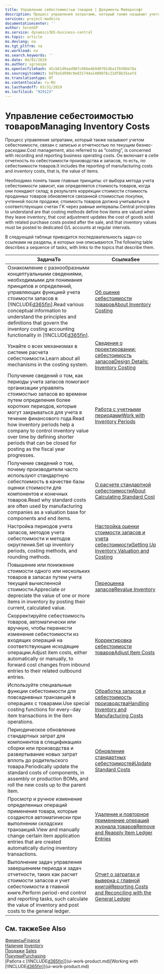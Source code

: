 ```yaml
---
title: Управление себестоимостью товаров | Документы Майкрософт
description: Процесс управления затратами, который также называют учетом себестоимости, связан с записью и отчетностью по текущим бизнес-расходам. Он включает в себя отчетность по себестоимости производства и запасов, то есть, по себестоимости товаров.
services: project-madeira
documentationcenter: ''
author: SorenGP
ms.service: dynamics365-business-central
ms.topic: article
ms.devlang: na
ms.tgt_pltfrm: na
ms.workload: na
ms.search.keywords: ''
ms.date: 04/01/2019
ms.author: sgroespe
ms.openlocfilehash: 45cb61d9aad987c06be4b9d0701dba1fb50bb78a
ms.sourcegitcommit: bd78a5d990c9e83174da1409076c22df8b35eafd
ms.translationtype: HT
ms.contentlocale: ru-RU
ms.lasthandoff: 03/31/2019
ms.locfileid: "929123"
---
```

# <a name="managing-inventory-costs"></a><span data-ttu-id="dc8aa-104">Управление себестоимостью товаров</span><span class="sxs-lookup"><span data-stu-id="dc8aa-104">Managing Inventory Costs</span></span>
<span data-ttu-id="dc8aa-105">Процесс управления затратами, который также называют учетом себестоимости, связан с записью и отчетностью по текущим бизнес-расходам.</span><span class="sxs-lookup"><span data-stu-id="dc8aa-105">Cost management, also referred to as “costing”, is concerned with recording and reporting business operating costs.</span></span> <span data-ttu-id="dc8aa-106">Он включает в себя отчетность по себестоимости производства и запасов, то есть, по себестоимости товаров.</span><span class="sxs-lookup"><span data-stu-id="dc8aa-106">It includes the reporting of manufacturing costs and inventory costs, that is, the value of items.</span></span>   

<span data-ttu-id="dc8aa-107">Необходимо понять такие главные принципы: от выбора метода учета себестоимости зависит, как определяется стоимость товаров, когда они покидают склад; в результате коррекции стоимости стоимость проданных товаров обновляется связанной стоимостью покупки, учтенной после продажи; стоимость товаров должна учитываться в соответствующих счетах ГК через равные интервалы.</span><span class="sxs-lookup"><span data-stu-id="dc8aa-107">Central principles to understand are that costing methods define how items are valued when they leave inventory, that cost adjustment updates the cost of goods sold with related purchase costs posted after the sale, and that inventory values must be posted to dedicated G/L accounts at regular intervals.</span></span>

<span data-ttu-id="dc8aa-108">В следующей таблице приводится последовательность задач со ссылками на разделы, в которых они описываются.</span><span class="sxs-lookup"><span data-stu-id="dc8aa-108">The following table describes a sequence of tasks, with links to the topics that describe them.</span></span>

|<span data-ttu-id="dc8aa-109">**Задача**</span><span class="sxs-lookup"><span data-stu-id="dc8aa-109">**To**</span></span>|<span data-ttu-id="dc8aa-110">**Ссылка**</span><span class="sxs-lookup"><span data-stu-id="dc8aa-110">**See**</span></span>|  
|------------|-------------|  
|<span data-ttu-id="dc8aa-111">Ознакомление с разнообразными концептуальными сведениями, необходимыми для понимания принципов и определений, управляющих функцией учета стоимости запасов в [!INCLUDE[d365fin](includes/d365fin_md.md)].</span><span class="sxs-lookup"><span data-stu-id="dc8aa-111">Read various conceptual information to understand the principles and definitions that govern the inventory costing accounting functionality in [!INCLUDE[d365fin](includes/d365fin_md.md)].</span></span>|[<span data-ttu-id="dc8aa-112">Об оценке себестоимости товаров</span><span class="sxs-lookup"><span data-stu-id="dc8aa-112">About Inventory Costing</span></span>](finance-learn-about-costing.md)|  
|<span data-ttu-id="dc8aa-113">Узнайте о всех механизмах в системе расчета себестоимости.</span><span class="sxs-lookup"><span data-stu-id="dc8aa-113">Learn about all mechanisms in the costing system.</span></span>|[<span data-ttu-id="dc8aa-114">Сведения о проектировании: себестоимость запасов</span><span class="sxs-lookup"><span data-stu-id="dc8aa-114">Design Details: Inventory Costing</span></span>](design-details-inventory-costing.md)|
|<span data-ttu-id="dc8aa-115">Получение сведений о том, как периоды учета запасов помогают организации управлять стоимостью запасов во времени путем определения более коротких периодов, которые могут закрываться для учета в течение финансового года.</span><span class="sxs-lookup"><span data-stu-id="dc8aa-115">Read how inventory periods help a company to control inventory value over time by defining shorter periods that can be closed for posting as the fiscal year progresses.</span></span>|[<span data-ttu-id="dc8aa-116">Работа с учетными периодами</span><span class="sxs-lookup"><span data-stu-id="dc8aa-116">Work with Inventory Periods</span></span>](finance-how-to-work-with-inventory-periods.md)|
|<span data-ttu-id="dc8aa-117">Получение сведений о том, почему производители часто используют стандартную себестоимость в качестве базы оценки стоимости для компонентов и конечных товаров.</span><span class="sxs-lookup"><span data-stu-id="dc8aa-117">Read why standard costs are often used by manufacturing companies as a valuation base for components and end items.</span></span>|[<span data-ttu-id="dc8aa-118">О расчете стандартной себестоимости</span><span class="sxs-lookup"><span data-stu-id="dc8aa-118">About Calculating Standard Cost</span></span>](finance-about-calculating-standard-cost.md)|
|<span data-ttu-id="dc8aa-119">Настройка периодов учета запасов, методов учета себестоимости и методов округления.</span><span class="sxs-lookup"><span data-stu-id="dc8aa-119">Set up inventory periods, costing methods, and rounding methods.</span></span>|[<span data-ttu-id="dc8aa-120">Настройка оценки стоимости запасов и учета себестоимости</span><span class="sxs-lookup"><span data-stu-id="dc8aa-120">Setting Up Inventory Valuation and Costing</span></span>](finance-set-up-inventory-valuation-and-costing.md)|
|<span data-ttu-id="dc8aa-121">Повышение или понижение стоимости одного или нескольких товаров в запасах путем учета текущей вычисленной стоимости.</span><span class="sxs-lookup"><span data-stu-id="dc8aa-121">Appreciate or depreciate the value of one or more items in inventory by posting their current, calculated value.</span></span>|[<span data-ttu-id="dc8aa-122">Переоценка запасов</span><span class="sxs-lookup"><span data-stu-id="dc8aa-122">Revalue Inventory</span></span>](inventory-how-revalue-inventory.md)|
|<span data-ttu-id="dc8aa-123">Скорректируйте себестоимость товаров, автоматически или вручную, чтобы перенести изменения себестоимости из входящих операций на соответствующие исходящие операции.</span><span class="sxs-lookup"><span data-stu-id="dc8aa-123">Adjust item costs, either automatically or manually, to forward cost changes from inbound entries to their related outbound entries.</span></span>|[<span data-ttu-id="dc8aa-124">Корректировка себестоимости товаров</span><span class="sxs-lookup"><span data-stu-id="dc8aa-124">Adjust Item Costs</span></span>](inventory-how-adjust-item-costs.md)|
|<span data-ttu-id="dc8aa-125">Используйте специальные функции себестоимости для повседневных транзакций в операциях с товарами.</span><span class="sxs-lookup"><span data-stu-id="dc8aa-125">Use special costing functions for every-day item transactions in the item operations.</span></span>|[<span data-ttu-id="dc8aa-126">Обработка запасов и себестоимость производства</span><span class="sxs-lookup"><span data-stu-id="dc8aa-126">Handling Inventory and Manufacturing Costs</span></span>](finance-handle-inventory-and-manufacturing-costs.md)|  
|<span data-ttu-id="dc8aa-127">Периодическое обновление стандартных затрат для компонентов в спецификациях сборки или производства и развертывание новых затрат вплоть до родительского товара.</span><span class="sxs-lookup"><span data-stu-id="dc8aa-127">Periodically update the standard costs of components, in assembly or production BOMs, and roll the new costs up to the parent item.</span></span>|[<span data-ttu-id="dc8aa-128">Обновление стандартных себестоимостей</span><span class="sxs-lookup"><span data-stu-id="dc8aa-128">Update Standard Costs</span></span>](finance-how-to-update-standard-costs.md)|
|<span data-ttu-id="dc8aa-129">Просмотр и ручное изменение определенных операций применения товара, которые создаются автоматически при выполнении складских транзакций.</span><span class="sxs-lookup"><span data-stu-id="dc8aa-129">View and manually change certain item application entries that are created automatically during inventory transactions.</span></span>|[<span data-ttu-id="dc8aa-130">Удаление и повторное применение операций журнала товаров</span><span class="sxs-lookup"><span data-stu-id="dc8aa-130">Remove and Reapply Item Ledger Entries</span></span>](finance-how-to-remove-and-reapply-item-entries.md)|
|<span data-ttu-id="dc8aa-131">Выполнение задач управления завершением периода и задач отчетности, таких как расчет стоимости запасов и учет себестоимости в главной книге.</span><span class="sxs-lookup"><span data-stu-id="dc8aa-131">Perform period-end control and reporting tasks, such calculate the value of inventory and post costs to the general ledger.</span></span>|[<span data-ttu-id="dc8aa-132">Отчет о затратах и выверка с главной книгой</span><span class="sxs-lookup"><span data-stu-id="dc8aa-132">Reporting Costs and Reconciling with the General Ledger</span></span>](finance-report-costs-and-reconcile-with-the-general-ledger.md)|

## <a name="see-also"></a><span data-ttu-id="dc8aa-133">См. также</span><span class="sxs-lookup"><span data-stu-id="dc8aa-133">See Also</span></span>  
 [<span data-ttu-id="dc8aa-134">Финансы</span><span class="sxs-lookup"><span data-stu-id="dc8aa-134">Finance</span></span>](finance.md)  
 <span data-ttu-id="dc8aa-135">[Наличие](inventory-manage-inventory.md) </span><span class="sxs-lookup"><span data-stu-id="dc8aa-135">[Inventory](inventory-manage-inventory.md) </span></span>  
 <span data-ttu-id="dc8aa-136">[Продажи](sales-manage-sales.md) </span><span class="sxs-lookup"><span data-stu-id="dc8aa-136">[Sales](sales-manage-sales.md) </span></span>  
 [<span data-ttu-id="dc8aa-137">Покупки</span><span class="sxs-lookup"><span data-stu-id="dc8aa-137">Purchasing</span></span>](purchasing-manage-purchasing.md)  
 <span data-ttu-id="dc8aa-138">[Работа с [!INCLUDE[d365fin](includes/d365fin_md.md)]](ui-work-product.md)</span><span class="sxs-lookup"><span data-stu-id="dc8aa-138">[Working with [!INCLUDE[d365fin](includes/d365fin_md.md)]](ui-work-product.md)</span></span>
